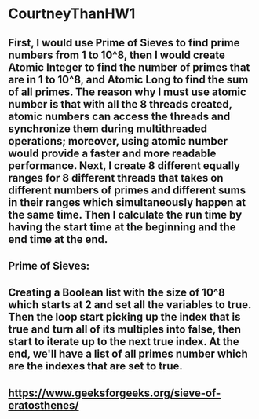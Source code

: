 # CourtneyThanHW1
## First, I would use Prime of Sieves to find prime numbers from 1 to 10^8, then I would create Atomic Integer to find the number of primes that are in 1 to 10^8, and Atomic Long to find the sum of all primes. The reason why I must use atomic number is that with all the 8 threads created, atomic numbers can access the threads and synchronize them during multithreaded operations; moreover, using atomic number would provide a faster and more readable performance. Next, I create 8 different equally ranges for 8 different threads that takes on different numbers of primes and different sums in their ranges which simultaneously happen at the same time. Then I calculate the run time by having the start time at the beginning and the end time at the end.
## Prime of Sieves:
## Creating a Boolean list with the size of 10^8 which starts at 2 and set all the variables to true. Then the loop start picking up the index that is true and turn all of its multiples into false, then start to iterate up to the next true index. At the end, we'll have a list of all primes number which are the indexes that are set to true.
## https://www.geeksforgeeks.org/sieve-of-eratosthenes/
